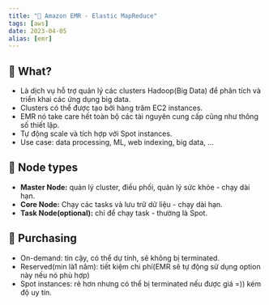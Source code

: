 ```yaml
---
title: "🌱 Amazon EMR - Elastic MapReduce"
tags: [aws]
date: 2023-04-05
alias: [emr]
---
```


## 🌿 What?
- Là dịch vụ hỗ trợ quản lý các clusters Hadoop(Big Data) để phân tích và triển khai các ứng dụng big data.
- Clusters có thể được tạo bởi hàng trăm EC2 instances.
- EMR nó take care hết toàn bộ các tài nguyên cung cấp cũng như thông số thiết lập.
- Tự động scale và tích hợp với Spot instances.
- Use case: data processing, ML, web indexing, big data, ...

## 🌿 Node types
- **Master Node:** quản lý cluster, điều phối, quản lý sức khỏe - chạy dài hạn.
- **Core Node:** Chạy các tasks và lưu trữ dữ liệu - chạy dài hạn.
- **Task Node(optional):** chỉ để chạy task - thường là Spot.

## 🌿 Purchasing
- On-demand: tin cậy, có thể dự tính, sẽ không bị terminated.
- Reserved(min là1 năm): tiết kiệm chi phí(EMR sẽ tự động sử dụng option này nếu nó phù hợp)
- Spot instances: rẻ hơn nhưng có thể bị terminated nếu được giá =)) kém độ uy tín.

